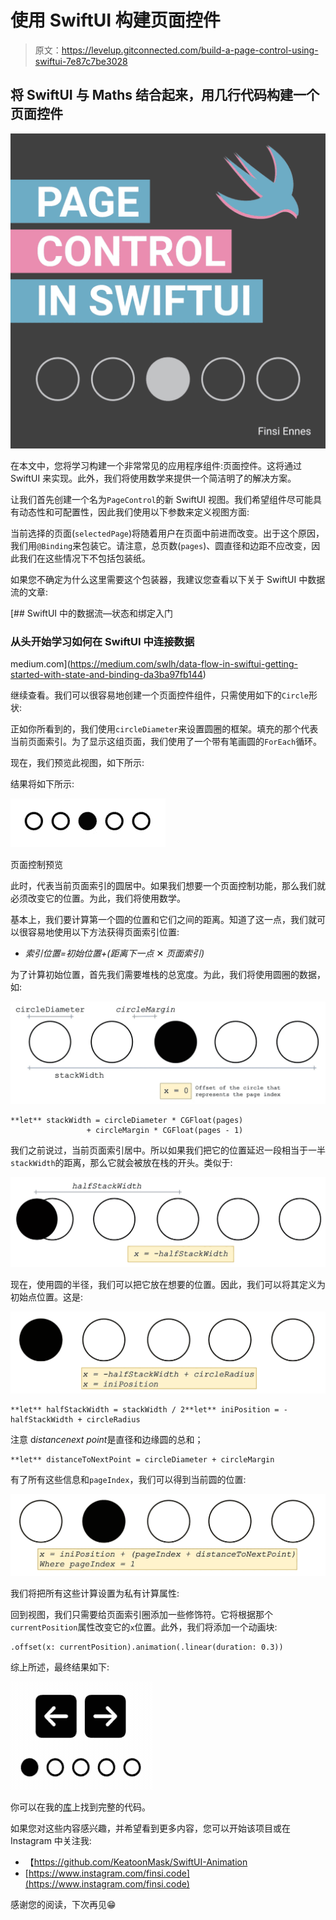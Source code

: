 # 使用 SwiftUI 构建页面控件

> 原文：<https://levelup.gitconnected.com/build-a-page-control-using-swiftui-7e87c7be3028>

## 将 SwiftUI 与 Maths 结合起来，用几行代码构建一个页面控件

![](img/0108442af31c7f9e5f8559ac4c852fcc.png)

在本文中，您将学习构建一个非常常见的应用程序组件:页面控件。这将通过 SwiftUI 来实现。此外，我们将使用数学来提供一个简洁明了的解决方案。

让我们首先创建一个名为`PageControl`的新 SwiftUI 视图。我们希望组件尽可能具有动态性和可配置性，因此我们使用以下参数来定义视图方面:

当前选择的页面(`selectedPage`)将随着用户在页面中前进而改变。出于这个原因，我们用`@Binding`来包装它。请注意，总页数(`pages`)、圆直径和边距不应改变，因此我们在这些情况下不包括包装纸。

如果您不确定为什么这里需要这个包装器，我建议您查看以下关于 SwiftUI 中数据流的文章:

[](https://medium.com/swlh/data-flow-in-swiftui-getting-started-with-state-and-binding-da3ba97fb144) [## SwiftUI 中的数据流—状态和绑定入门

### 从头开始学习如何在 SwiftUI 中连接数据

medium.com](https://medium.com/swlh/data-flow-in-swiftui-getting-started-with-state-and-binding-da3ba97fb144) 

继续查看。我们可以很容易地创建一个页面控件组件，只需使用如下的`Circle`形状:

正如你所看到的，我们使用`circleDiameter`来设置圆圈的框架。填充的那个代表当前页面索引。为了显示这组页面，我们使用了一个带有笔画圆的`ForEach`循环。

现在，我们预览此视图，如下所示:

结果将如下所示:

![](img/212d3b4904274a2339ca2e0aa74611a5.png)

页面控制预览

此时，代表当前页面索引的圆居中。如果我们想要一个页面控制功能，那么我们就必须改变它的位置。为此，我们将使用数学。

基本上，我们要计算第一个圆的位置和它们之间的距离。知道了这一点，我们就可以很容易地使用以下方法获得页面索引位置:

*   *索引位置=初始位置+(距离下一点* ✕ *页面索引)*

为了计算初始位置，首先我们需要堆栈的总宽度。为此，我们将使用圆圈的数据，如:

![](img/c2b86bbddf0e6b038a223a6cb9ca3e33.png)

```
**let** stackWidth = circleDiameter * CGFloat(pages) 
                 + circleMargin * CGFloat(pages - 1)
```

我们之前说过，当前页面索引居中。所以如果我们把它的位置延迟一段相当于一半`stackWidth`的距离，那么它就会被放在栈的开头。类似于:

![](img/e6638c5fe6ab3c0ff9f333b60f705e6f.png)

现在，使用圆的半径，我们可以把它放在想要的位置。因此，我们可以将其定义为初始点位置。这是:

![](img/e4db9deea953f996a98c1f2a8f905b62.png)

```
**let** halfStackWidth = stackWidth / 2**let** iniPosition = -halfStackWidth + circleRadius
```

注意 d*istancenext point*是直径和边缘圆的总和；

```
**let** distanceToNextPoint = circleDiameter + circleMargin
```

有了所有这些信息和`pageIndex`，我们可以得到当前圆的位置:

![](img/de082d01cdebce65844ddba576db1f8f.png)

我们将把所有这些计算设置为私有计算属性:

回到视图，我们只需要给页面索引圈添加一些修饰符。它将根据那个`currentPosition`属性改变它的`x`位置。此外，我们将添加一个动画块:

```
.offset(x: currentPosition).animation(.linear(duration: 0.3))
```

综上所述，最终结果如下:

![](img/6450267b383cb426658c1ce0cacb75e3.png)

你可以在我的[库](https://github.com/KeatoonMask/SwiftUI-Animation/blob/master/SwiftUI-Animation/Animations/PageControl/PageControl.swift)上找到完整的代码。

如果您对这些内容感兴趣，并希望看到更多内容，您可以开始该项目或在 Instagram 中关注我:

*   【https://github.com/KeatoonMask/SwiftUI-Animation 
*   [https://www.instagram.com/finsi.code](https://www.instagram.com/finsi.code)

感谢您的阅读，下次再见😁